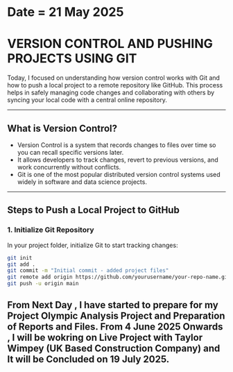 # Date = 21 May 2025  
# VERSION CONTROL AND PUSHING PROJECTS USING GIT

Today, I focused on understanding how version control works with Git and how to push a local project to a remote repository like GitHub. This process helps in safely managing code changes and collaborating with others by syncing your local code with a central online repository.

---

## What is Version Control?

- Version Control is a system that records changes to files over time so you can recall specific versions later.
- It allows developers to track changes, revert to previous versions, and work concurrently without conflicts.
- Git is one of the most popular distributed version control systems used widely in software and data science projects.

---

## Steps to Push a Local Project to GitHub

### 1. Initialize Git Repository

In your project folder, initialize Git to start tracking changes:

```bash
git init
git add .
git commit -m "Initial commit - added project files"
git remote add origin https://github.com/yourusername/your-repo-name.git
git push -u origin main
```

## From Next Day , I have started to prepare for my Project Olympic Analysis Project and Preparation of Reports and Files. From 4 June 2025 Onwards , I will be wokring on Live Project with Taylor Wimpey (UK Based Construction Company) and It will be Concluded on 19 July 2025.